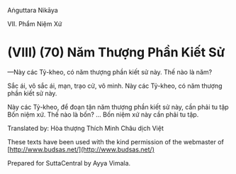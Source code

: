 Aṅguttara Nikāya

VII. Phẩm Niệm Xứ

# (VIII) (70) Năm Thượng Phần Kiết Sử

—Này các Tỷ-kheo, có năm thượng phần kiết sử này. Thế nào là năm?

Sắc ái, vô sắc ái, mạn, trạo cử, vô minh. Này các Tỷ-kheo, có năm thượng phần kiết sử này.

Này các Tỷ-kheo, để đoạn tận năm thượng phần kiết sử này, cần phải tu tập Bốn niệm xứ. Thế nào là bốn? ... Bốn niệm xứ này cần phải tu tập.

Translated by: Hòa thượng Thích Minh Châu dịch Việt

These texts have been used with the kind permission of the webmaster of [http://www.budsas.net/](http://www.budsas.net/)

Prepared for SuttaCentral by Ayya Vimala.